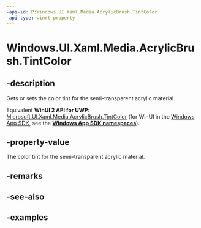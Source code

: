 ```yaml
---
-api-id: P:Windows.UI.Xaml.Media.AcrylicBrush.TintColor
-api-type: winrt property
---
```


<!-- Property syntax.
public Color TintColor { get;  set; }
-->

# Windows.UI.Xaml.Media.AcrylicBrush.TintColor

## -description

Gets or sets the color tint for the semi-transparent acrylic material.

Equivalent **WinUI 2 API for UWP**: [Microsoft.UI.Xaml.Media.AcrylicBrush.TintColor](/windows/winui/api/microsoft.ui.xaml.media.acrylicbrush.tintcolor) (for WinUI in the [Windows App SDK](/windows/apps/windows-app-sdk/), see the **[Windows App SDK namespaces](/windows/windows-app-sdk/api/winrt/)**).

## -property-value

The color tint for the semi-transparent acrylic material.

## -remarks

## -see-also

## -examples


